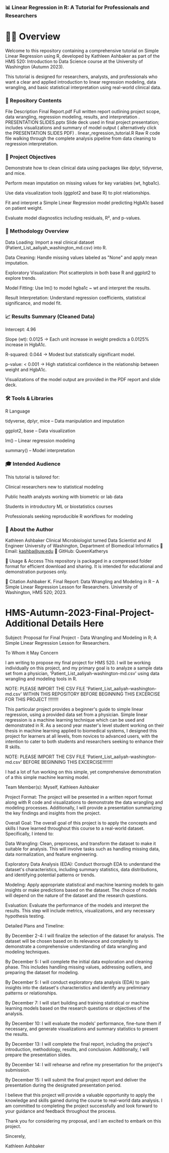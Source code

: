 ### 📊 Linear Regression in R: A Tutorial for Professionals and Researchers
# 👩‍🔬 Overview
Welcome to this repository containing a comprehensive tutorial on Simple Linear Regression using R, developed by Kathleen Ashbaker as part of the HMS 520: Introduction to Data Science course at the University of Washington (Autumn 2023).

This tutorial is designed for researchers, analysts, and professionals who want a clear and applied introduction to linear regression modeling, data wrangling, and basic statistical interpretation using real-world clinical data.

### 📁 Repository Contents
File	Description
Final Report.pdf	Full written report outlining project scope, data wrangling, regression modeling, results, and interpretation
.
PRESENTATION SLIDES.pptx	Slide deck used in final project presentation; includes visualizations and summary of model output ( alternatively click the PRESENTATION SLIDES PDF) 
.
linear_regression_tutorial.R	Raw R code file walking through the complete analysis pipeline from data cleaning to regression interpretation.

### 📌 Project Objectives
Demonstrate how to clean clinical data using packages like dplyr, tidyverse, and mice.

Perform mean imputation on missing values for key variables (wt, hgba1c).

Use data visualization tools (ggplot2 and base R) to plot relationships.

Fit and interpret a Simple Linear Regression model predicting HgbA1c based on patient weight.

Evaluate model diagnostics including residuals, R², and p-values.

### 🧪 Methodology Overview
Data Loading: Import a real clinical dataset (Patient_List_aaliyah_washington_md.csv) into R.

Data Cleaning: Handle missing values labeled as "None" and apply mean imputation.

Exploratory Visualization: Plot scatterplots in both base R and ggplot2 to explore trends.

Model Fitting: Use lm() to model hgba1c ~ wt and interpret the results.

Result Interpretation: Understand regression coefficients, statistical significance, and model fit.

### 📈 Results Summary (Cleaned Data)
Intercept: 4.96

Slope (wt): 0.0125 → Each unit increase in weight predicts a 0.0125% increase in HgbA1c.

R-squared: 0.044 → Modest but statistically significant model.

p-value: < 0.001 → High statistical confidence in the relationship between weight and HgbA1c.

Visualizations of the model output are provided in the PDF report and slide deck.

### 🛠️ Tools & Libraries
R Language

tidyverse, dplyr, mice – Data manipulation and imputation

ggplot2, base – Data visualization

lm() – Linear regression modeling

summary() – Model interpretation

### 🎓 Intended Audience
This tutorial is tailored for:

Clinical researchers new to statistical modeling

Public health analysts working with biometric or lab data

Students in introductory ML or biostatistics courses

Professionals seeking reproducible R workflows for modeling

### 🙋 About the Author
Kathleen Ashbaker
Clinical Microbiologist turned Data Scientist and AI Engineer
University of Washington, Department of Biomedical Informatics
📧 Email: kashba@uw.edu
🔗 GitHub: QueenKatherys

📂 Usage & Access
This repository is packaged in a compressed folder format for efficient download and sharing. It is intended for educational and demonstration purposes only.

📎 Citation
Ashbaker K. Final Report: Data Wrangling and Modeling in R – A Simple Linear Regression Lesson for Researchers. University of Washington, HMS 520; 2023.




# HMS-Autumn-2023-Final-Project-Additional Details Here 

Subject: Proposal for Final Project - Data Wrangling and Modeling in R; A Simple Linear Regression Lesson for Researchers. 

To Whom it May Concern

I am writing to propose my final project for HMS 520.  I will be working individually on this project, and my primary goal is to analyze a sample data set from a physician, 'Patient_List_aaliyah-washington-md.csv'  using data wrangling and modeling tools in R.

NOTE: PLEASE IMPORT THE CSV FILE 'Patient_List_aaliyah-washington-md.csv' WITHIN THIS REPOSITORY BEFORE BEGINNING THIS EXCERCISE FOR THIS PROJECT !!!!!!!! 

This particular project provides a beginner's guide to simple linear regression, using a provided data set from a physician. 
Simple linear regression is a machine learning technique which can be used and demonstrated in R. 
As a second year master's level student working on their thesis in machine learning applied to biomedical systems, I designed this project for learners at all levels, from novices to advanced users, with the intention to cater to both students and researchers seeking to enhance their R skills. 

NOTE: PLEASE IMPORT THE CSV FILE 'Patient_List_aaliyah-washington-md.csv' BEFORE BEGINNING THIS EXCERCISE!!!!!!!! 

I had a lot of fun working on this simple, yet comprehensive demonstration of a this simple machine learning model. 

Team Member(s): Myself, Kathleen Ashbaker

Project Format: The project will be presented in a written report format along with R code and visualizations to demonstrate the data wrangling and modeling processes. Additionally, I will provide a presentation summarizing the key findings and insights from the project.

Overall Goal: The overall goal of this project is to apply the concepts and skills I have learned throughout this course to a real-world dataset. Specifically, I intend to:

Data Wrangling: Clean, preprocess, and transform the dataset to make it suitable for analysis. This will involve tasks such as handling missing data, data normalization, and feature engineering.

Exploratory Data Analysis (EDA): Conduct thorough EDA to understand the dataset's characteristics, including summary statistics, data distributions, and identifying potential patterns or trends.

Modeling: Apply appropriate statistical and machine learning models to gain insights or make predictions based on the dataset. The choice of models will depend on the nature of the dataset and the research questions.


Evaluation: Evaluate the performance of the models and interpret the results. This step will include metrics, visualizations, and any necessary hypothesis testing.




Detailed Plans and Timeline:

By December 2-4: I will finalize the selection of the dataset for analysis. The dataset will be chosen based on its relevance and complexity to demonstrate a comprehensive understanding of data wrangling and modeling techniques.

By December 5: I will complete the initial data exploration and cleaning phase. This includes handling missing values, addressing outliers, and preparing the dataset for modeling.

By December 5: I will conduct exploratory data analysis (EDA) to gain insights into the dataset's characteristics and identify any preliminary patterns or relationships.

By December 7: I will start building and training statistical or machine learning models based on the research questions or objectives of the analysis.

By December 10: I will evaluate the models' performance, fine-tune them if necessary, and generate visualizations and summary statistics to present the results.

By December 13: I will complete the final report, including the project's introduction, methodology, results, and conclusion. Additionally, I will prepare the presentation slides.

By December 14: I will rehearse and refine my presentation for the project's submission.

By December 15: I will submit the final project report and deliver the presentation during the designated presentation period.

I believe that this project will provide a valuable opportunity to apply the knowledge and skills gained during the course to real-world data analysis. I am committed to completing the project successfully and look forward to your guidance and feedback throughout the process.

Thank you for considering my proposal, and I am excited to embark on this project.

Sincerely,

Kathleen Ashbaker
